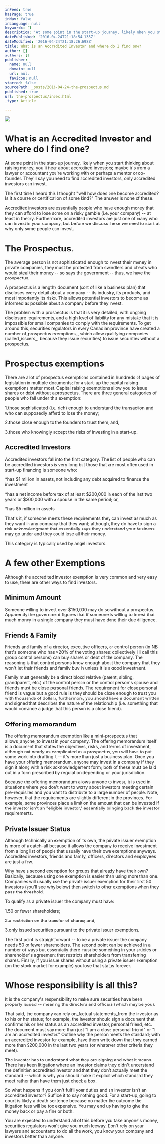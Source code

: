 ```yaml
---
inFeed: true
hasPage: true
inNav: false
inLanguage: null
keywords: []
description: 'At some point in the start-up journey, likely when you start thinking about raising money, you’ll hear about accredited investors; maybe it’s from a lawyer or accountant you’re working with or perhaps a mentor or co-founder. They’ll say you need to find accredited investors, only accredited investors can invest.'
datePublished: '2016-04-24T21:18:54.135Z'
dateModified: '2016-04-24T21:18:26.698Z'
title: What is an Accredited Investor and where do I find one?
author: []
authors: []
publisher:
  name: null
  domain: null
  url: null
  favicon: null
starred: false
sourcePath: _posts/2016-04-24-the-prospectus.md
published: true
url: the-prospectus/index.html
_type: Article

---
```

![](https://the-grid-user-content.s3-us-west-2.amazonaws.com/0654d7e2-eb1d-4762-a54a-024485df0e40.jpg)

# What is an Accredited Investor and where do I find one?

At some point in the start-up journey, likely when you start thinking about raising money, you'll hear about accredited investors; maybe it's from a lawyer or accountant you're working with or perhaps a mentor or co-founder. They'll say you need to find accredited investors, only accredited investors can invest.

The first time I heard this I thought "well how does one become accredited? Is it a course or certification of some kind?" The answer is none of these.

Accredited investors are essentially people who have enough money that they can afford to lose some on a risky gamble (i.e. your company) -- at least in theory. Furthermore, accredited investors are just one of many who can invest in your company, but before we discuss these we need to start at why only some people can invest.

# The Prospectus.

The average person is not sophisticated enough to invest their money in private companies, they must be protected from swindlers and cheats who would steal their money -- so says the government -- thus, we have the prospectus.

A prospectus is a lengthy document (sort of like a business plan) that discloses every detail about a company -- its industry, its products, and most importantly its risks. This allows potential investors to become as informed as possible about a company before they invest.

The problem with a prospectus is that it is very detailed, with ongoing disclosure requirements, and a high level of liability for any mistake that it is impossible for small companies to comply with the requirements. To get around this, securities regulators in every Canadian province have created a number of_prospectus exemptions_, which allow qualifying companies (called_issuers_, because they issue securities) to issue securities without a prospectus.

# Prospectus exemptions

There are a lot of prospectus exemptions contained in hundreds of pages of legislation in multiple documents; for a start-up the capital raising exemptions matter most. Capital raising exemptions allow you to issue shares or debt without a prospectus. There are three general categories of people who fall under this exemption:

1.those sophisticated (i.e. rich) enough to understand the transaction and who can supposedly afford to lose the money;

2.those close enough to the founders to trust them; and,

3.those who knowingly accept the risks of investing in a start-up.

## Accredited Investors

Accredited investors fall into the first category. The list of people who can be accredited investors is very long but those that are most often used in start-up financing is someone who:

\*has $1 million in assets, not including any debt acquired to finance the investment;

\*has a net income before tax of at least $200,000 in each of the last two years or $300,000 with a spouse in the same period; or,

\*has $5 million in assets.

That's it, if someone meets these requirements they can invest as much as they want in any company that they want; although, they do have to sign a risk acknowledgment that essentially says they understand your business may go under and they could lose all their money.

This category is typically used by angel investors.

# A few other Exemptions

Although the accredited investor exemption is very common and very easy to use, there are other ways to find investors.

## Minimum Amount

Someone willing to invest over $150,000 may do so without a prospectus. Apparently the government figures that if someone is willing to invest that much money in a single company they must have done their due diligence.

## Friends & Family

Friends and family of a director, executive officers, or control person (in NB that's someone who has \>20% of the voting shares; collectively I'll call this group control persons) can buy shares or debt of the company. The reasoning is that control persons know enough about the company that they won't let their friends and family buy in unless it is a good investment.

Family must generally be a direct blood relative (parent, sibling, grandparent, etc.) of the control person or the control person's spouse and friends must be close personal friends. The requirement for close personal friend is vague but a good rule is they should be close enough to trust you with thousands of dollars; furthermore, you should have a document written and signed that describes the nature of the relationship (i.e. something that would convince a judge that this person is a close friend).

## Offering memorandum

The offering memorandum exemption like a mini-prospectus that allows_anyone_to invest in your company. The offering memorandum itself is a document that states the objectives, risks, and terms of investment, although not nearly as complicated as a prospectus, you will have to put some work into drafting it -- it's more than just a business plan. Once you have your offering memorandum, anyone may invest in a company if they sign it along with a risk acknowledgement form; both of these must be laid out in a form prescribed by regulation depending on your jurisdiction. 

Because the offering memorandum allows anyone to invest, it is used in situations where you don't want to worry about investors meeting certain pre-requisites and you want to distribute to a large number of people. Note, however, that the requirements are slightly different in the provinces. For example, some provinces place a limit on the amount that can be invested if the investor isn't an "eligible investor," essentially bringing back the investor requirements. 

## Private Issuer Status

Although technically an exemption of its own, the private issuer exemption is more of a catch-all because it allows the company to receive investment from a long list of people that usually have their own exemptions anyways. Accredited investors, friends and family, officers, directors and employees are just a few.

Why have a second exemption for groups that already have their own? Basically, because using one exemption is easier than using more than one. Companies will usually use the private issuer exemption for their first 50 investors (you'll see why below) then switch to other exemptions when they pass the threshold.

To qualify as a private issuer the company must have:

1.50 or fewer shareholders;

2.a restriction on the transfer of shares; and,

3.only issued securities pursuant to the private issuer exemptions.

The first point is straightforward -- to be a private issuer the company needs 50 or fewer shareholders. The second point can be achieved in a number of ways but essentially there must be something in your articles or shareholder's agreement that restricts shareholders from transferring shares. Finally, if you issue shares without using a private issuer exemption (on the stock market for example) you lose that status forever.

# Whose responsibility is all this?

It is the company's responsibility to make sure securities have been properly issued -- meaning the directors and officers (which may be you).

That said, the company can rely on_factual statements_from the investor as to his or her status; for example, the investor should sign a document that confirms his or her status as an accredited investor, personal friend, etc. The document must say more than just "I am a close personal friend" or "I am an accredited investor." Outline why the person meets the standard; with an accredited investor for example, have them write down that they earned more than $200,000 in the last two years (or whatever other criteria they meet).

The investor has to understand what they are signing and what it means. There has been litigation where an investor claims they didn't understand the definition accredited investor and that they don't actually meet the standard -- which is why you should make it explicit which standard they meet rather than have them just check a box.

So what happens if you don't fulfil your duties and an investor isn't an accredited investor? Suffice it to say nothing good. For a start-up, going to court is likely a death sentence because no matter the outcome the litigation fees will be too expensive. You may end up having to give the money back or pay a fine or both.

You are expected to understand all of this before you take anyone's money, securities regulators won't give you much leeway. Don't rely on your lawyers and accountants to do all the work, you know your company and investors better than anyone.